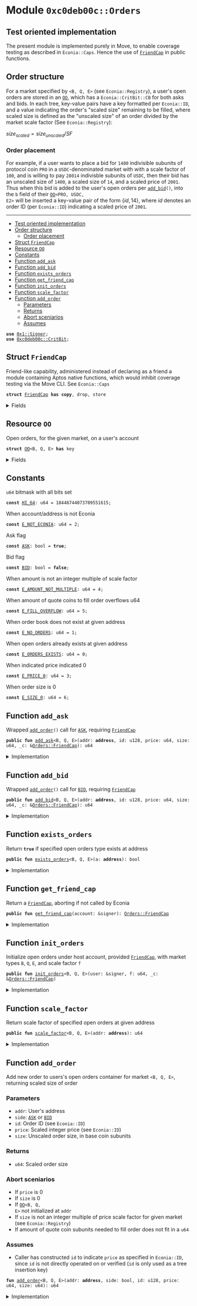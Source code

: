 
<a name="0xc0deb00c_Orders"></a>

# Module `0xc0deb00c::Orders`


<a name="@Test_oriented_implementation_0"></a>

## Test oriented implementation


The present module is implemented purely in Move, to enable coverage
testing as described in <code>Econia::Caps</code>. Hence the use of <code><a href="Orders.md#0xc0deb00c_Orders_FriendCap">FriendCap</a></code>
in public functions.


<a name="@Order_structure_1"></a>

## Order structure


For a market specified by <code>&lt;B, Q, E&gt;</code> (see <code>Econia::Registry</code>), a
user's open orders are stored in an <code><a href="Orders.md#0xc0deb00c_Orders_OO">OO</a></code>, which has a
<code>Econia::CritBit::CB</code> for both asks and bids. In each tree,
key-value pairs have a key formatted per <code>Econia::ID</code>, and a value
indicating the order's "scaled size" remaining to be filled, where
scaled size is defined as the "unscaled size" of an order divided by
the market scale factor (See <code>Econia::Registry</code>):

$size_{scaled} = size_{unscaled} / SF$


<a name="@Order_placement_2"></a>

### Order placement


For example, if a user wants to place a bid for <code>1400</code> indivisible
subunits of protocol coin <code>PRO</code> in a <code>USDC</code>-denominated market with
with a scale factor of <code>100</code>, and is willing to pay <code>28014</code>
indivisble subunits of <code>USDC</code>, then their bid has an unscaled size
of <code>1400</code>, a scaled size of <code>14</code>, and a scaled price of <code>2001</code>. Thus
when this bid is added to the user's open orders per <code><a href="Orders.md#0xc0deb00c_Orders_add_bid">add_bid</a>()</code>,
into the <code>b</code> field of their <code><a href="Orders.md#0xc0deb00c_Orders_OO">OO</a>&lt;PRO, USDC, E2&gt;</code> will be inserted a
key-value pair of the form $\{id, 14\}$, where $id$ denotes an order
ID (per <code>Econia::ID</code>) indicating a scaled price of <code>2001</code>.

---


-  [Test oriented implementation](#@Test_oriented_implementation_0)
-  [Order structure](#@Order_structure_1)
    -  [Order placement](#@Order_placement_2)
-  [Struct `FriendCap`](#0xc0deb00c_Orders_FriendCap)
-  [Resource `OO`](#0xc0deb00c_Orders_OO)
-  [Constants](#@Constants_3)
-  [Function `add_ask`](#0xc0deb00c_Orders_add_ask)
-  [Function `add_bid`](#0xc0deb00c_Orders_add_bid)
-  [Function `exists_orders`](#0xc0deb00c_Orders_exists_orders)
-  [Function `get_friend_cap`](#0xc0deb00c_Orders_get_friend_cap)
-  [Function `init_orders`](#0xc0deb00c_Orders_init_orders)
-  [Function `scale_factor`](#0xc0deb00c_Orders_scale_factor)
-  [Function `add_order`](#0xc0deb00c_Orders_add_order)
    -  [Parameters](#@Parameters_4)
    -  [Returns](#@Returns_5)
    -  [Abort sceniarios](#@Abort_sceniarios_6)
    -  [Assumes](#@Assumes_7)


<pre><code><b>use</b> <a href="../../../build/MoveStdlib/docs/Signer.md#0x1_Signer">0x1::Signer</a>;
<b>use</b> <a href="CritBit.md#0xc0deb00c_CritBit">0xc0deb00c::CritBit</a>;
</code></pre>



<a name="0xc0deb00c_Orders_FriendCap"></a>

## Struct `FriendCap`

Friend-like capability, administered instead of declaring as a
friend a module containing Aptos native functions, which would
inhibit coverage testing via the Move CLI. See <code>Econia::Caps</code>


<pre><code><b>struct</b> <a href="Orders.md#0xc0deb00c_Orders_FriendCap">FriendCap</a> <b>has</b> <b>copy</b>, drop, store
</code></pre>



<details>
<summary>Fields</summary>


<dl>
<dt>
<code>dummy_field: bool</code>
</dt>
<dd>

</dd>
</dl>


</details>

<a name="0xc0deb00c_Orders_OO"></a>

## Resource `OO`

Open orders, for the given market, on a user's account


<pre><code><b>struct</b> <a href="Orders.md#0xc0deb00c_Orders_OO">OO</a>&lt;B, Q, E&gt; <b>has</b> key
</code></pre>



<details>
<summary>Fields</summary>


<dl>
<dt>
<code>f: u64</code>
</dt>
<dd>
 Scale factor
</dd>
<dt>
<code>a: <a href="CritBit.md#0xc0deb00c_CritBit_CB">CritBit::CB</a>&lt;u64&gt;</code>
</dt>
<dd>
 Asks
</dd>
<dt>
<code>b: <a href="CritBit.md#0xc0deb00c_CritBit_CB">CritBit::CB</a>&lt;u64&gt;</code>
</dt>
<dd>
 Bids
</dd>
</dl>


</details>

<a name="@Constants_3"></a>

## Constants


<a name="0xc0deb00c_Orders_HI_64"></a>

<code>u64</code> bitmask with all bits set


<pre><code><b>const</b> <a href="Orders.md#0xc0deb00c_Orders_HI_64">HI_64</a>: u64 = 18446744073709551615;
</code></pre>



<a name="0xc0deb00c_Orders_E_NOT_ECONIA"></a>

When account/address is not Econia


<pre><code><b>const</b> <a href="Orders.md#0xc0deb00c_Orders_E_NOT_ECONIA">E_NOT_ECONIA</a>: u64 = 2;
</code></pre>



<a name="0xc0deb00c_Orders_ASK"></a>

Ask flag


<pre><code><b>const</b> <a href="Orders.md#0xc0deb00c_Orders_ASK">ASK</a>: bool = <b>true</b>;
</code></pre>



<a name="0xc0deb00c_Orders_BID"></a>

Bid flag


<pre><code><b>const</b> <a href="Orders.md#0xc0deb00c_Orders_BID">BID</a>: bool = <b>false</b>;
</code></pre>



<a name="0xc0deb00c_Orders_E_AMOUNT_NOT_MULTIPLE"></a>

When amount is not an integer multiple of scale factor


<pre><code><b>const</b> <a href="Orders.md#0xc0deb00c_Orders_E_AMOUNT_NOT_MULTIPLE">E_AMOUNT_NOT_MULTIPLE</a>: u64 = 4;
</code></pre>



<a name="0xc0deb00c_Orders_E_FILL_OVERFLOW"></a>

When amount of quote coins to fill order overflows u64


<pre><code><b>const</b> <a href="Orders.md#0xc0deb00c_Orders_E_FILL_OVERFLOW">E_FILL_OVERFLOW</a>: u64 = 5;
</code></pre>



<a name="0xc0deb00c_Orders_E_NO_ORDERS"></a>

When order book does not exist at given address


<pre><code><b>const</b> <a href="Orders.md#0xc0deb00c_Orders_E_NO_ORDERS">E_NO_ORDERS</a>: u64 = 1;
</code></pre>



<a name="0xc0deb00c_Orders_E_ORDERS_EXISTS"></a>

When open orders already exists at given address


<pre><code><b>const</b> <a href="Orders.md#0xc0deb00c_Orders_E_ORDERS_EXISTS">E_ORDERS_EXISTS</a>: u64 = 0;
</code></pre>



<a name="0xc0deb00c_Orders_E_PRICE_0"></a>

When indicated price indicated 0


<pre><code><b>const</b> <a href="Orders.md#0xc0deb00c_Orders_E_PRICE_0">E_PRICE_0</a>: u64 = 3;
</code></pre>



<a name="0xc0deb00c_Orders_E_SIZE_0"></a>

When order size is 0


<pre><code><b>const</b> <a href="Orders.md#0xc0deb00c_Orders_E_SIZE_0">E_SIZE_0</a>: u64 = 6;
</code></pre>



<a name="0xc0deb00c_Orders_add_ask"></a>

## Function `add_ask`

Wrapped <code><a href="Orders.md#0xc0deb00c_Orders_add_order">add_order</a>()</code> call for <code><a href="Orders.md#0xc0deb00c_Orders_ASK">ASK</a></code>, requiring <code><a href="Orders.md#0xc0deb00c_Orders_FriendCap">FriendCap</a></code>


<pre><code><b>public</b> <b>fun</b> <a href="Orders.md#0xc0deb00c_Orders_add_ask">add_ask</a>&lt;B, Q, E&gt;(addr: <b>address</b>, id: u128, price: u64, size: u64, _c: &<a href="Orders.md#0xc0deb00c_Orders_FriendCap">Orders::FriendCap</a>): u64
</code></pre>



<details>
<summary>Implementation</summary>


<pre><code><b>public</b> <b>fun</b> <a href="Orders.md#0xc0deb00c_Orders_add_ask">add_ask</a>&lt;B, Q, E&gt;(
    addr: <b>address</b>,
    id: u128,
    price: u64,
    size: u64,
    _c: &<a href="Orders.md#0xc0deb00c_Orders_FriendCap">FriendCap</a>
): u64
<b>acquires</b> <a href="Orders.md#0xc0deb00c_Orders_OO">OO</a> {
    <a href="Orders.md#0xc0deb00c_Orders_add_order">add_order</a>&lt;B, Q, E&gt;(addr, <a href="Orders.md#0xc0deb00c_Orders_ASK">ASK</a>, id, price, size)
}
</code></pre>



</details>

<a name="0xc0deb00c_Orders_add_bid"></a>

## Function `add_bid`

Wrapped <code><a href="Orders.md#0xc0deb00c_Orders_add_order">add_order</a>()</code> call for <code><a href="Orders.md#0xc0deb00c_Orders_BID">BID</a></code>, requiring <code><a href="Orders.md#0xc0deb00c_Orders_FriendCap">FriendCap</a></code>


<pre><code><b>public</b> <b>fun</b> <a href="Orders.md#0xc0deb00c_Orders_add_bid">add_bid</a>&lt;B, Q, E&gt;(addr: <b>address</b>, id: u128, price: u64, size: u64, _c: &<a href="Orders.md#0xc0deb00c_Orders_FriendCap">Orders::FriendCap</a>): u64
</code></pre>



<details>
<summary>Implementation</summary>


<pre><code><b>public</b> <b>fun</b> <a href="Orders.md#0xc0deb00c_Orders_add_bid">add_bid</a>&lt;B, Q, E&gt;(
    addr: <b>address</b>,
    id: u128,
    price: u64,
    size: u64,
    _c: &<a href="Orders.md#0xc0deb00c_Orders_FriendCap">FriendCap</a>
): u64
<b>acquires</b> <a href="Orders.md#0xc0deb00c_Orders_OO">OO</a> {
    <a href="Orders.md#0xc0deb00c_Orders_add_order">add_order</a>&lt;B, Q, E&gt;(addr, <a href="Orders.md#0xc0deb00c_Orders_BID">BID</a>, id, price, size)
}
</code></pre>



</details>

<a name="0xc0deb00c_Orders_exists_orders"></a>

## Function `exists_orders`

Return <code><b>true</b></code> if specified open orders type exists at address


<pre><code><b>public</b> <b>fun</b> <a href="Orders.md#0xc0deb00c_Orders_exists_orders">exists_orders</a>&lt;B, Q, E&gt;(a: <b>address</b>): bool
</code></pre>



<details>
<summary>Implementation</summary>


<pre><code><b>public</b> <b>fun</b> <a href="Orders.md#0xc0deb00c_Orders_exists_orders">exists_orders</a>&lt;B, Q, E&gt;(
    a: <b>address</b>
): bool {
    <b>exists</b>&lt;<a href="Orders.md#0xc0deb00c_Orders_OO">OO</a>&lt;B, Q, E&gt;&gt;(a)
}
</code></pre>



</details>

<a name="0xc0deb00c_Orders_get_friend_cap"></a>

## Function `get_friend_cap`

Return a <code><a href="Orders.md#0xc0deb00c_Orders_FriendCap">FriendCap</a></code>, aborting if not called by Econia


<pre><code><b>public</b> <b>fun</b> <a href="Orders.md#0xc0deb00c_Orders_get_friend_cap">get_friend_cap</a>(account: &signer): <a href="Orders.md#0xc0deb00c_Orders_FriendCap">Orders::FriendCap</a>
</code></pre>



<details>
<summary>Implementation</summary>


<pre><code><b>public</b> <b>fun</b> <a href="Orders.md#0xc0deb00c_Orders_get_friend_cap">get_friend_cap</a>(
    account: &signer
): <a href="Orders.md#0xc0deb00c_Orders_FriendCap">FriendCap</a> {
    // Assert called by Econia
    <b>assert</b>!(s_a_o(account) == @Econia, <a href="Orders.md#0xc0deb00c_Orders_E_NOT_ECONIA">E_NOT_ECONIA</a>);
    <a href="Orders.md#0xc0deb00c_Orders_FriendCap">FriendCap</a>{} // Return requested capability
}
</code></pre>



</details>

<a name="0xc0deb00c_Orders_init_orders"></a>

## Function `init_orders`

Initialize open orders under host account, provided <code><a href="Orders.md#0xc0deb00c_Orders_FriendCap">FriendCap</a></code>,
with market types <code>B</code>, <code>Q</code>, <code>E</code>, and scale factor <code>f</code>


<pre><code><b>public</b> <b>fun</b> <a href="Orders.md#0xc0deb00c_Orders_init_orders">init_orders</a>&lt;B, Q, E&gt;(user: &signer, f: u64, _c: &<a href="Orders.md#0xc0deb00c_Orders_FriendCap">Orders::FriendCap</a>)
</code></pre>



<details>
<summary>Implementation</summary>


<pre><code><b>public</b> <b>fun</b> <a href="Orders.md#0xc0deb00c_Orders_init_orders">init_orders</a>&lt;B, Q, E&gt;(
    user: &signer,
    f: u64,
    _c: &<a href="Orders.md#0xc0deb00c_Orders_FriendCap">FriendCap</a>
) {
    // Assert open orders does not already exist under user account
    <b>assert</b>!(!<a href="Orders.md#0xc0deb00c_Orders_exists_orders">exists_orders</a>&lt;B, Q, E&gt;(s_a_o(user)), <a href="Orders.md#0xc0deb00c_Orders_E_ORDERS_EXISTS">E_ORDERS_EXISTS</a>);
    // Pack empty open orders container
    <b>let</b> o_o = <a href="Orders.md#0xc0deb00c_Orders_OO">OO</a>&lt;B, Q, E&gt;{f, a: cb_e&lt;u64&gt;(), b: cb_e&lt;u64&gt;()};
    <b>move_to</b>&lt;<a href="Orders.md#0xc0deb00c_Orders_OO">OO</a>&lt;B, Q, E&gt;&gt;(user, o_o); // Move <b>to</b> user
}
</code></pre>



</details>

<a name="0xc0deb00c_Orders_scale_factor"></a>

## Function `scale_factor`

Return scale factor of specified open orders at given address


<pre><code><b>public</b> <b>fun</b> <a href="Orders.md#0xc0deb00c_Orders_scale_factor">scale_factor</a>&lt;B, Q, E&gt;(addr: <b>address</b>): u64
</code></pre>



<details>
<summary>Implementation</summary>


<pre><code><b>public</b> <b>fun</b> <a href="Orders.md#0xc0deb00c_Orders_scale_factor">scale_factor</a>&lt;B, Q, E&gt;(
    addr: <b>address</b>
): u64
<b>acquires</b> <a href="Orders.md#0xc0deb00c_Orders_OO">OO</a> {
    // Assert open orders container <b>exists</b> at given <b>address</b>
    <b>assert</b>!(<a href="Orders.md#0xc0deb00c_Orders_exists_orders">exists_orders</a>&lt;B, Q, E&gt;(addr), <a href="Orders.md#0xc0deb00c_Orders_E_NO_ORDERS">E_NO_ORDERS</a>);
    // Return open order container's scale factor
    <b>borrow_global</b>&lt;<a href="Orders.md#0xc0deb00c_Orders_OO">OO</a>&lt;B, Q, E&gt;&gt;(addr).f
}
</code></pre>



</details>

<a name="0xc0deb00c_Orders_add_order"></a>

## Function `add_order`

Add new order to users's open orders container for market
<code>&lt;B, Q, E&gt;</code>, returning scaled size of order


<a name="@Parameters_4"></a>

### Parameters

* <code>addr</code>: User's address
* <code>side</code>: <code><a href="Orders.md#0xc0deb00c_Orders_ASK">ASK</a></code> or <code><a href="Orders.md#0xc0deb00c_Orders_BID">BID</a></code>
* <code>id</code>: Order ID (see <code>Econia::ID</code>)
* <code>price</code>: Scaled integer price (see <code>Econia::ID</code>)
* <code>size</code>: Unscaled order size, in base coin subunits


<a name="@Returns_5"></a>

### Returns

* <code>u64</code>: Scaled order size


<a name="@Abort_sceniarios_6"></a>

### Abort sceniarios

* If <code>price</code> is 0
* If <code>size</code> is 0
* If <code><a href="Orders.md#0xc0deb00c_Orders_OO">OO</a>&lt;B, Q, E&gt;</code> not initialized at <code>addr</code>
* If <code>size</code> is not an integer multiple of price scale factor for
given market (see <code>Econia::Registry</code>)
* If amount of quote coin subunits needed to fill order does not
fit in a <code>u64</code>


<a name="@Assumes_7"></a>

### Assumes

* Caller has constructed <code>id</code> to indicate <code>price</code> as specified
in <code>Econia::ID</code>, since <code>id</code> is not directly operated on or
verified (<code>id</code> is only used as a tree insertion key)


<pre><code><b>fun</b> <a href="Orders.md#0xc0deb00c_Orders_add_order">add_order</a>&lt;B, Q, E&gt;(addr: <b>address</b>, side: bool, id: u128, price: u64, size: u64): u64
</code></pre>



<details>
<summary>Implementation</summary>


<pre><code><b>fun</b> <a href="Orders.md#0xc0deb00c_Orders_add_order">add_order</a>&lt;B, Q, E&gt;(
    addr: <b>address</b>,
    side: bool,
    id: u128,
    price: u64,
    size: u64,
): u64
<b>acquires</b> <a href="Orders.md#0xc0deb00c_Orders_OO">OO</a> {
    <b>assert</b>!(price &gt; 0, <a href="Orders.md#0xc0deb00c_Orders_E_PRICE_0">E_PRICE_0</a>); // Assert order <b>has</b> actual price
    <b>assert</b>!(size &gt; 0, <a href="Orders.md#0xc0deb00c_Orders_E_SIZE_0">E_SIZE_0</a>); // Assert order <b>has</b> actual size
    // Assert open orders container <b>exists</b> at given <b>address</b>
    <b>assert</b>!(<a href="Orders.md#0xc0deb00c_Orders_exists_orders">exists_orders</a>&lt;B, Q, E&gt;(addr), <a href="Orders.md#0xc0deb00c_Orders_E_NO_ORDERS">E_NO_ORDERS</a>);
    // Borrow mutable reference <b>to</b> open orders at given <b>address</b>
    <b>let</b> o_o = <b>borrow_global_mut</b>&lt;<a href="Orders.md#0xc0deb00c_Orders_OO">OO</a>&lt;B, Q, E&gt;&gt;(addr);
    <b>let</b> s_f = o_o.f; // Get price scale factor
    // Assert order size is integer multiple of price scale factor
    <b>assert</b>!(size % s_f == 0, <a href="Orders.md#0xc0deb00c_Orders_E_AMOUNT_NOT_MULTIPLE">E_AMOUNT_NOT_MULTIPLE</a>);
    <b>let</b> scaled_size = size / s_f; // Get scaled order size
    // Determine amount of quote coins needed <b>to</b> fill order, <b>as</b> u128
    <b>let</b> fill_amount = (scaled_size <b>as</b> u128) * (price <b>as</b> u128);
    // Assert that fill amount can fit in a u64
    <b>assert</b>!(!(fill_amount &gt; (<a href="Orders.md#0xc0deb00c_Orders_HI_64">HI_64</a> <b>as</b> u128)), <a href="Orders.md#0xc0deb00c_Orders_E_FILL_OVERFLOW">E_FILL_OVERFLOW</a>);
    // Add order <b>to</b> corresponding tree
    <b>if</b> (side == <a href="Orders.md#0xc0deb00c_Orders_ASK">ASK</a>) cb_i&lt;u64&gt;(&<b>mut</b> o_o.a, id, scaled_size)
        <b>else</b> cb_i&lt;u64&gt;(&<b>mut</b> o_o.b, id, scaled_size);
    scaled_size
}
</code></pre>



</details>
